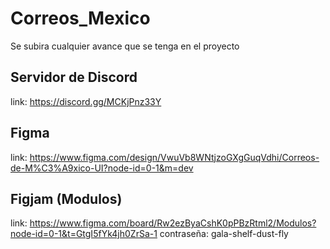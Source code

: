 # Correos_Mexico
Se subira cualquier avance que se tenga en el proyecto

## Servidor de Discord
link: https://discord.gg/MCKjPnz33Y
## Figma
link: https://www.figma.com/design/VwuVb8WNtjzoGXgGuqVdhi/Correos-de-M%C3%A9xico-UI?node-id=0-1&m=dev
## Figjam (Modulos)
link: https://www.figma.com/board/Rw2ezByaCshK0pPBzRtml2/Modulos?node-id=0-1&t=GtgI5fYk4jh0ZrSa-1
contraseña: gala-shelf-dust-fly
